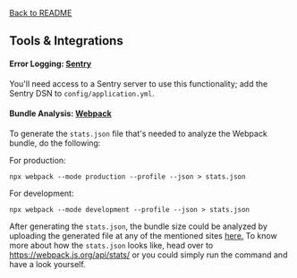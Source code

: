 [Back to README](../README.md)

## Tools & Integrations

#### Error Logging: [Sentry](https://github.com/getsentry/sentry)
You'll need access to a Sentry server to use this functionality; add the Sentry DSN to `config/application.yml`.

#### Bundle Analysis: [Webpack](https://webpack.js.org/)
To generate the `stats.json` file that's needed to analyze the Webpack bundle, do the following:

For production:
```
npx webpack --mode production --profile --json > stats.json
```

For development:
```
npx webpack --mode development --profile --json > stats.json
```

After generating the `stats.json`, the bundle size could be analyzed by uploading the generated file at any of the mentioned sites [here.](https://webpack.js.org/guides/code-splitting/#bundle-analysis) To know more about how the `stats.json` looks like, head over to https://webpack.js.org/api/stats/ or you could simply run the command and have a look yourself.